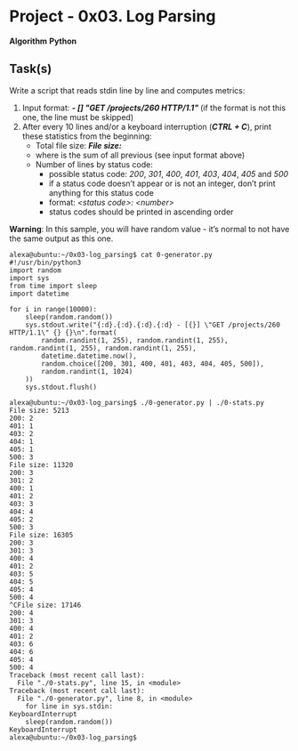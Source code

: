 # Project - 0x03. Log Parsing
**Algorithm** **Python**


## Task(s)

Write a script that reads stdin line by line and computes metrics:

1. Input format: ***<IP Address> - [<date>] "GET /projects/260 HTTP/1.1" <status code> <file size>*** (if the format is not this one, the line must be skipped)
2. After every 10 lines and/or a keyboard interruption (***CTRL + C***), print these statistics from the beginning:
	* Total file size: ***File size: <total size>***
	* where ***<total size>*** is the sum of all previous ***<file size>*** (see input format above)
	* Number of lines by status code:
		- possible status code: *200*, *301*, *400*, *401*, *403*, *404*, *405* and *500*
		- if a status code doesn’t appear or is not an integer, don’t print anything for this status code
		- format: *\<status code\>: \<number\>*
		- status codes should be printed in ascending order

**Warning**: In this sample, you will have random value - it’s normal to not have the same output as this one.

	alexa@ubuntu:~/0x03-log_parsing$ cat 0-generator.py
	#!/usr/bin/python3
	import random
	import sys
	from time import sleep
	import datetime

	for i in range(10000):
	    sleep(random.random())
	    sys.stdout.write("{:d}.{:d}.{:d}.{:d} - [{}] \"GET /projects/260 HTTP/1.1\" {} {}\n".format(
	        random.randint(1, 255), random.randint(1, 255), random.randint(1, 255), random.randint(1, 255),
	        datetime.datetime.now(),
	        random.choice([200, 301, 400, 401, 403, 404, 405, 500]),
	        random.randint(1, 1024)
	    ))
	    sys.stdout.flush()

	alexa@ubuntu:~/0x03-log_parsing$ ./0-generator.py | ./0-stats.py 
	File size: 5213
	200: 2
	401: 1
	403: 2
	404: 1
	405: 1
	500: 3
	File size: 11320
	200: 3
	301: 2
	400: 1
	401: 2
	403: 3
	404: 4
	405: 2
	500: 3
	File size: 16305
	200: 3
	301: 3
	400: 4
	401: 2
	403: 5
	404: 5
	405: 4
	500: 4
	^CFile size: 17146
	200: 4
	301: 3
	400: 4
	401: 2
	403: 6
	404: 6
	405: 4
	500: 4
	Traceback (most recent call last):
	  File "./0-stats.py", line 15, in <module>
	Traceback (most recent call last):
	  File "./0-generator.py", line 8, in <module>
	    for line in sys.stdin:
	KeyboardInterrupt
	    sleep(random.random())
	KeyboardInterrupt
	alexa@ubuntu:~/0x03-log_parsing$ 
